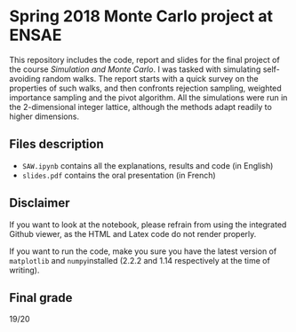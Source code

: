 # Spring 2018 Monte Carlo project at ENSAE

This repository includes the code, report and slides for the final project of the course *Simulation and Monte Carlo*.
I was tasked with simulating self-avoiding random walks. The report starts with a quick survey on the properties of such walks, and then confronts rejection sampling, weighted importance sampling and the pivot algorithm. All the simulations were run in the 2-dimensional integer lattice, although the methods adapt readily to higher dimensions.

## Files description
* `SAW.ipynb` contains all the explanations, results and code (in English)
* `slides.pdf` contains the oral presentation (in French) 

## Disclaimer
If you want to look at the notebook, please refrain from using the integrated Github viewer, as the HTML and Latex code do not render properly.

If you want to run the code, make you sure you have the latest version of `matplotlib` and `numpy`installed (2.2.2 and 1.14 respectively at the time of writing).

## Final grade
19/20

